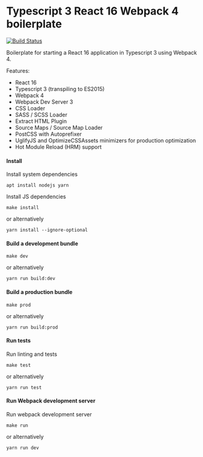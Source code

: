 Typescript 3 React 16 Webpack 4 boilerplate
====

[![Build Status](https://ci.ulv.io/api/badges/myth/typescript-react-webpack/status.svg)](https://ci.ulv.io/myth/typescript-react-webpack)

Boilerplate for starting a React 16 application in Typescript 3 using Webpack 4.

Features:

- React 16
- Typescript 3 (transpiling to ES2015)
- Webpack 4
- Webpack Dev Server 3
- CSS Loader
- SASS / SCSS Loader
- Extract HTML Plugin
- Source Maps / Source Map Loader
- PostCSS with Autoprefixer
- UglifyJS and OptimizeCSSAssets minimizers for production optimization
- Hot Module Reload (HRM) support

#### Install

Install system dependencies

```
apt install nodejs yarn
```

Install JS dependencies

```
make install
```

or alternatively 

```
yarn install --ignore-optional
```

#### Build a development bundle

```
make dev
```

or alternatively

```
yarn run build:dev
```

#### Build a production bundle

```
make prod
```

or alternatively

```
yarn run build:prod
```

#### Run tests

Run linting and tests

```
make test
```

or alternatively

```
yarn run test
```

#### Run Webpack development server

Run webpack development server

```
make run
```

or alternatively

```
yarn run dev
```
